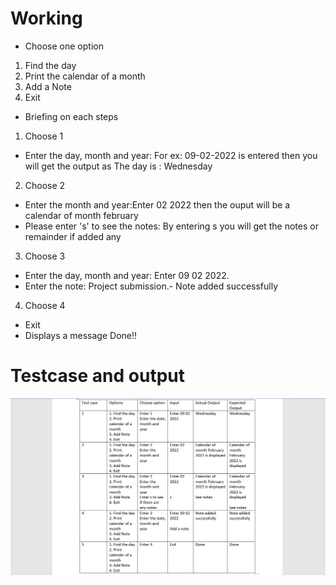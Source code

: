 # Working
 * Choose one option
  1. Find the day
  2. Print the calendar of a month
  3. Add a Note
  4. Exit

 * Briefing on each steps
  1. Choose 1
   * Enter the day, month and year: For ex: 09-02-2022 is entered then you will get the output as The day is : Wednesday

  2. Choose 2
   * Enter the month and year:Enter 02 2022 then the ouput will be a calendar of month february
   * Please enter 's' to see the notes: By entering s you will get the notes or remainder if added any

  3. Choose 3
   * Enter the day, month and year: Enter 09 02 2022.
   * Enter the note: Project submission.- Note added successfully

  4. Choose 4
   * Exit
   * Displays a message Done!!

# Testcase and output
![Testcases](https://github.com/sowmyavnaik/sowmyavnaik-M1_ProjectGoal_Application/blob/main/4_TestPlanAndOutput/Testcases.png)